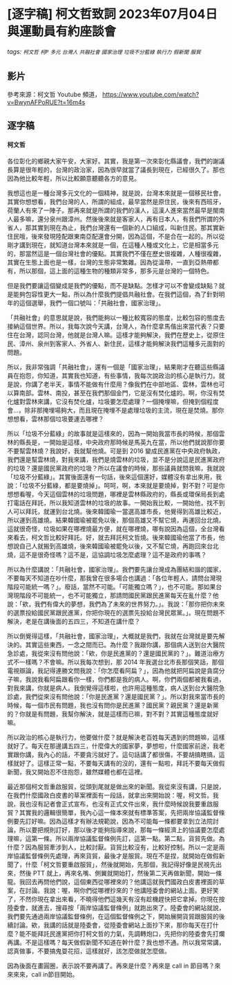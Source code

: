 # [逐字稿] 柯文哲致詞 2023年07月04日 與運動員有約座談會

###### tags: `柯文哲` `柯P` `多元` `台灣人` `共融社會` `國家治理` `垃圾不分藍綠` `執行力` `假新聞` `服貿`


## 影片

參考來源：柯文哲 Youtube 頻道， https://www.youtube.com/watch?v=BwynAFPoRUE?t=16m4s


## 逐字稿

#### 柯文哲

各位彰化的鄉親大家午安，大家好。其實，我是第一次來彰化縣議會，我們的謝議長算是很年輕的，台灣的政治家，因為很早就當了議長到現在，已經很久了。那也因為他比較年輕，所以比較願意聽聽各方的意見。

我想這也是一種台灣多元文化的一個精神，就是說，台灣本來就是一個移民社會。其實你想想看，我們台灣的人，所謂的組成，最早當然是原住民，後來有西班牙，荷蘭人有來了一陣子。那再來就是所謂的我們的漢人，這漢人進來當然最早是閩南人最多嘛，還分泉州跟漳州。然後後來就是客家人，再有日本人，有我們所謂的外省人，那其實到現在為止，我們台灣還有一個新的人口組成，叫新住民。那其實新住民哦，後來發現陸配跟東南亞配還會分開，因為這個，不是合在一起的。所以從剛才講到現在，就知道台灣本來就是一個，在這種人種或文化上，它是相當多元的，那當然這是一個台灣社會的優點。其實我們不僅在歷史很複雜，人種很複雜，其實在生態上面也是一樣，台灣的生態非常繁雜。因為從溫帶，一直到亞熱帶都有，所以那個，這上面的這種生物的種類非常多，那多元是台灣的一個特色。

但是我們要讓這個變成是我們的優點，而不是缺點。怎樣才可以不會變成缺點？就是能夠包容性更大一點，所以為什麼我們提倡共融社會。在我們這個，為了針對明年的這個選舉，我們一個口號叫：「共融社會，國家治理」。

「共融社會」的意思就是說，我們能夠以一種比較寬容的態度，比較包容的態度去接納這個世界。所以，我每次說今天講，台灣人，為什麼拿馬偕出來當代表？只要住在台灣，認同台灣，他就是台灣人嘛。這樣才能夠解決，我們在歷史上，從原住民、漳州、泉州到客家人、外省人、新住民，這樣才能夠解決我們這種多元面對的問題。

所以，我非常強調「共融社會」，還有一個是「國家治理」，結果剛才在聽這些縣議員在抱怨，你知道，其實我也知道，有些事情，我每次說政治的核心是執行力。就是說，你講了老半天，事情不能做有什麼用？像我們在中部地區、雲林，雲林也可以算南部。雲林、南投，甚至在我們那個金門，它是沒有焚化爐的。啊，你沒有焚化爐對雲林來講，它沒有焚化爐，垃圾要怎麼處理？一個掩埋嘛，但掩到個程度會...，除非那掩埋場夠大，而且現在掩埋不是處理垃圾的主流，現在是焚燒。那你想想看，雲林那個垃圾要運去哪裡？

所以「垃圾不分藍綠」的故事就是這樣來的，因為一開始我當市長的時候，那個雲林的縣長是，一開始是這樣，中央政府那時候是馬英九在當，所以他們就說那你要不要幫雲林燒？我說好，我就幫他燒。可是到 2016 變成民進黨在中央政府執政，我們還是幫雲林燒，對我來講，我們是燒雲林的垃圾，並不是分說這是民進黨政府的垃圾？還是國民黨政府的垃圾？所以在議會的時候，那些議員就問我嘛，我就說「垃圾不分藍綠」。其實後面還有一句話，後來這個還好，媒體沒有拿出來用，我說：「垃圾不分藍綠，都是要燒掉」。呵呵，啊，本來就是要燒掉，對不對？可是你想想看喔，今天這個雲林的垃圾問題，哪裡是雲林縣政府的，縣長或環保局長到處打電話在拜託，所以我知道雲林的垃圾的故事。一開始我比較，一開始他，找不到人可以拜託，就運到台北燒。後來韓國瑜一當選高雄市長，他覺得到高雄比較近，所以運到高雄燒。結果韓國瑜被罷免以後，那個高雄又不幫它燒，再運回台北燒。這就很奇怪，垃圾如果在哪裡燒最方便，就在哪裡燒，哪有說因為這個，全台灣看來看去，柯文哲比較好拜託。好，就去拜託柯文哲燒。後來韓國瑜他當了市長，他想說自己人就搬到高雄燒，後來韓國瑜被罷免以後，又不幫它燒，再跑回來台北燒，這不是很奇怪嗎？這不是，這協調垃圾怎麼處理？這不是政府的事嗎？

所以為什麼講說：「共融社會，國家治理」。我們要先讓台灣成為團結和諧的國家，不要每天不知道在吵什麼，那我曾在很多場合也講過：「各位年輕人，請問台灣現階段可能統一嗎？」。廢話，當然不可能。「可能獨立嗎？」，也不可能。那如果台灣現階段不可能統一，也不可能獨立，那請問國民黨跟民進黨每天在亂什麼？他說：「欸，我們有偉大的夢想，我們為了未來的世界努力。」。我說：「那你把你未來的選票投給國民黨跟民進黨，你把你現在的選票先投給台灣民眾黨。」。現在問題不解決，老是在講後面的五四三，不知道在講什麼？

所以倒覺得這樣，「共融社會，國家治理」，大概就是我們，我就在台灣就是要先解決的。其實這些東西，一念之間而已。為什麼？我跟你講，那個病人送到台大醫院急診處，我從來沒有問他說：「欸，你是民進黨的？還是國民黨的？」。難道治療方式不一樣嗎？不會嘛。所以我每次想到，那 2014 年我選台北市長那個笑話，那個電視辯論，我記得連勝文問我說：「你怎麼看阿扁？」，因為他就把阿扁說是貪腐分子嘛，我說我看阿扁跟看你一樣，你們都是我的病人。啊，你們兩個都被我看過，對我來講，你就是病人。我倒覺得這樣啦，也許用這種態度，病人送到台大醫院急診處，我們從來沒有問他說：「你是民進黨？還是國民黨？」。所以對我來當市長的時候，每一個市民有問題，我也沒有問你是民進黨？國民黨？親民黨？還是新黨的？你就是有問題，我幫你解決，就是這樣而已嘛，對不對？其實這種態度就好嘛。

所以政治的核心是執行力，他要做什麼？就是解決老百姓每天遇到的問題嘛，這樣就好了。每天在那邊講五四三，什麼偉大的國家夢，夢想啦，什麼國家前途，我老實跟你講，我內心的話，不要貪污就好了。這句話講了都很傷，不要胡搞瞎搞，這樣就好了。這樣正常一點，不要每天講有的沒的，還有一點啦，拜託不要每天做假新聞，我又開始忍不住抱怨，雖然媒體也都在這裡。

最近那個柯文哲重啟服貿，從頭到尾就是做出來的新聞。我從來沒有講，只是說，在我們什麼國政白皮書的草案裡面有一段話，就拿出來開始說：喔，柯文哲。我說，我也沒有記者會正式宣布，也沒有正式文件出來，我什麼時候說我要重啟服貿？其實我的邏輯很簡單，我內心這一條本來就有標準答案，先把兩岸協議監督條例要先訂好嘛。因為這樣才有辦法規範說，因為不可能每一條都要拿到立法院討論，所以要把規則訂好，那以後才能夠指導來說，那每一條經濟上的協議要怎麼處理嘛，這第一條。所以兩岸協議監督條例先訂，這第一點。第二點，貨貿先做。為什麼？因為服貿牽涉到人，比較討厭。貨貿比較沒有，比較好控制。所以一定是兩岸協議監督條例先處理，再來貨貿，最後才是服貿。現在不是捏，就開始在做假新聞了，什麼「柯文哲要重啟服貿」，然後就開始，先那個，我記得好像是民視先出來，然後 PTT 就上，再來名嘴、側翼就開始打，然後第二天再做新聞，開始一條龍。我回去再問他們說，這個東西從哪裡來的？他講這就我們國政白皮書裡面的草案，在討論。我說：喔，啊你們從哪裡抄來的？他講陸委會的網站上面。更好笑了，不然你現在拿出來看，不曉得他們這幾天有沒有趁機趕快把它拿掉。你現在按陸委會，就進去，搜尋按「兩岸協議監督條例」就跑出來了。陸委會的網站就說，我們要先通過兩岸協議監督條例，在這個監督條例之下，開始展開貨貿跟服貿的後續討論。欸，我講的話就是陸委會，從陸委會網站上面抄下來，那你每天在打什麼？能不能拜託民進黨把你打柯文哲的力氣，先調轉炮口，先把你的陸委會先打爛再講。不是這樣嗎？每天做假新聞不知道在幹什麼？我也想不通。所以我常常講，認真做事，不要搞鬼耍花招，這樣就好，該怎麼做就怎麼做。

因為後面在畫圓圈，表示說不要再講了。再來是什麼？再來是 call in 節目嗎？來來來來，call in節目開始。